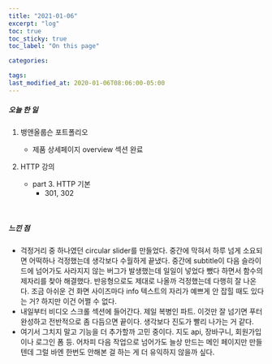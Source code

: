 ```yaml
---
title: "2021-01-06"
excerpt: "log"
toc: true
toc_sticky: true
toc_label: "On this page"

categories:

tags:
last_modified_at: 2020-01-06T08:06:00-05:00
---
```


##### 오늘 한 일

1. 뱅앤올룹슨 포트폴리오

   - 제품 상세페이지 overview 섹션 완료

2. HTTP 강의

   - part 3. HTTP 기본
     - 301, 302

<br />

##### 느낀 점

- 걱정거리 중 하나였던 circular slider를 만들었다. 중간에 막혀서 하루 넘게 소요되면 어떡하나 걱정했는데 생각보다 수월하게 끝냈다. 중간에 subtitle이 다음 슬라이드에 넘어가도 사라지지 않는 버그가 발생했는데 일일이 넣었다 뺐다 하면서 함수의 제자리를 찾아 해결했다. 반응형으로도 제대로 나올까 걱정했는데 다행히 잘 나온다. 조금 아쉬운 건 화면 사이즈마다 info 텍스트의 자리가 예쁘게 안 잡힐 때도 있다는 거? 하지만 이건 어쩔 수 없다.
- 내일부터 비디오 스크롤 섹션에 들어간다. 제일 복병인 파트. 이것만 잘 넘기면 푸터 완성하고 전반적으로 좀 다듬으면 끝이다. 생각보다 진도가 빨리 나가는 거 같다.
- 여기서 그치지 말고 기능을 더 추가할까 고민 중이다. 지도 api, 장바구니, 회원가입이나 로그인 폼 등. 어차피 다음 작업으로 넘어가도 늘상 만드는 메인 페이지만 만들텐데 그럴 바엔 한번도 안해본 걸 하는 게 더 유익하지 않을까 싶다.

<br />
